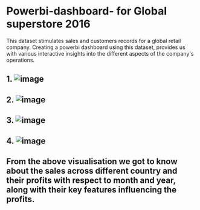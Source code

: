 # Powerbi-dashboard- for Global superstore 2016
This dataset stimulates sales and customers records for a global retail company. Creating a powerbi dashboard using this dataset, provides us with various interactive insights into the different aspects of the company's operations.
## 1. ![image](https://github.com/sshreyaa05/Powerbi-dashboard-/assets/132264752/c7cc67d3-b8bf-4942-a304-279f04fe7924)
## 2. ![image](https://github.com/sshreyaa05/Powerbi-dashboard-/assets/132264752/561a5041-3d6f-4734-a23a-1115192e7086)
## 3. ![image](https://github.com/sshreyaa05/Powerbi-dashboard-/assets/132264752/8028f8f2-34b4-4a48-8c58-8c3fa35603bb)
## 4. ![image](https://github.com/sshreyaa05/Powerbi-dashboard-/assets/132264752/baaa3145-d77e-4a62-84fc-eeef7a43b86d)
## From the above visualisation we got to know about the sales across different country and their profits with respect to month and year, along with their key features influencing the profits.




